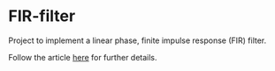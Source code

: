 # FIR-filter

Project to implement a linear phase, finite impulse response (FIR) filter.

Follow the article [here](https://technogeek310.wordpress.com/2017/09/29/fir-filter/) for further details.
